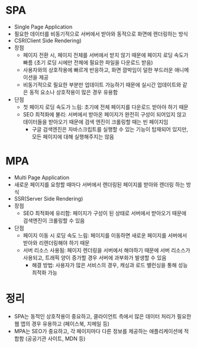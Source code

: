 # SPA

- Single Page Application
- 필요한 데이터를 비동기적으로 서버에서 받아와 동적으로 화면에 렌더링하는 방식
- CSR(Client Side Rendering)
- 장점
  - 페이지 전환 시, 페이지 전체를 서버에서 받지 않기 때문에 페이지 로딩 속도가 빠름 (초기 로딩 시에만 전체에 필요한 파일을 다운로드 받음)
  - 사용자와의 상호작용에 빠르게 반응하고, 화면 깜박임이 덜한 부드러운 애니메이션을 제공
  - 비동기적으로 필요한 부분만 업데이트 가능하기 때문에 실시간 업데이트와 같은 동적 요소나 상호작용이 많은 경우 유용함
- 단점
  - 첫 페이지 로딩 속도가 느림: 초기에 전체 페이지를 다운로드 받아야 하기 때문
  - SEO 최적화에 불리: 서버에서 받아온 페이지가 완전히 구성이 되어있지 않고 데이터들을 받아오기 때문에 검색 엔진이 크롤링할 때는 빈 페이지임
    - 구글 검색엔진은 자바스크립트를 실행할 수 있는 기능이 탑재되어 있지만, 모든 페이지에 대해 실행해주지는 않음

# MPA

- Multi Page Application
- 새로운 페이지를 요청할 때마다 서버에서 렌더링된 페이지를 받아와 렌더링 하는 방식
- SSR(Server Side Rendering)
- 장점
  - SEO 최적화에 유리함: 페이지가 구성이 된 상태로 서버에서 받아오기 때문에 검색엔진이 크롤링할 수 있음
- 단점
  - 페이지 이동 시 로딩 속도 느림: 페이지를 이동하면 새로운 페이지를 서버에서 받아와 리렌더링해야 하기 때문
  - 서버 리소스 사용됨: 페이지 렌더링을 서버에서 해야하기 때문에 서버 리소스가 사용되고, 트래픽 양이 증가할 경우 서버에 과부화가 발생할 수 있음
    - 해결 방법: 사용자가 많은 서비스의 경우, 캐싱과 로드 밸런싱을 통해 성능 최적화 가능

# 정리

- SPA는 동적인 상호작용이 중요하고, 클라이언트 측에서 많은 데이터 처리가 필요한 웹 앱의 경우 유용하고 (페이스북, 지메일 등)
- MPA는 SEO가 중요하고, 각 페이지마다 다른 정보를 제공하는 애플리케이션에 적합함 (공공기관 사이트, MDN 등)
